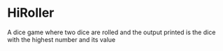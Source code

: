# HiRoller
A dice game where two dice are rolled and the output printed is the dice with the highest number and its value
